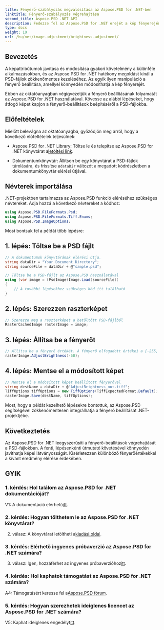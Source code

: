 ```yaml
---
title: Fényerő-szabályozás megvalósítása az Aspose.PSD for .NET-ben
linktitle: Fényerő-szabályozás végrehajtása
second_title: Aspose.PSD .NET API
description: Fedezze fel az Aspose.PSD for .NET erejét a kép fényerejének beállításában. Kövesse lépésenkénti útmutatónkat a zökkenőmentes megvalósítás érdekében.
type: docs
weight: 10
url: /hu/net/image-adjustment/brightness-adjustment/
---
```

## Bevezetés

A képattribútumok javítása és módosítása gyakori követelmény a különféle alkalmazásokban, és az Aspose.PSD for .NET hatékony megoldást kínál a PSD-fájlok zökkenőmentes kezeléséhez. Az egyik ilyen manipuláció a fényerő beállítása, amellyel könnyedén módosíthatja a kép fényerejét.

Ebben az oktatóanyagban végigvezetjük a fényerő beállításának folyamatát az Aspose.PSD for .NET használatával. Kövesse az alábbi lépéseket, hogy átfogó képet kapjon a fényerő-beállítások beépítéséről a PSD-fájlokba.

## Előfeltételek

Mielőtt belevágna az oktatóanyagba, győződjön meg arról, hogy a következő előfeltételek teljesülnek:

-  Aspose.PSD for .NET Library: Töltse le és telepítse az Aspose.PSD for .NET könyvtárat a[letöltési link](https://releases.aspose.com/psd/net/).

-  Dokumentumkönyvtár: Állítson be egy könyvtárat a PSD-fájlok tárolására, és frissítse a`dataDir` változót a megadott kódrészletben a dokumentumkönyvtár elérési útjával.

## Névterek importálása

.NET-projektben tartalmazza az Aspose.PSD funkció eléréséhez szükséges névtereket. Adja hozzá a következő névtereket a kódhoz:

```csharp
using Aspose.PSD.FileFormats.Psd;
using Aspose.PSD.FileFormats.Tiff.Enums;
using Aspose.PSD.ImageOptions;
```

Most bontsuk fel a példát több lépésre:

## 1. lépés: Töltse be a PSD fájlt

```csharp
// A dokumentumok könyvtárának elérési útja.
string dataDir = "Your Document Directory";
string sourceFile = dataDir + @"sample.psd";

// Töltse be a PSD-fájlt az Aspose.PSD használatával
using (var image = (PsdImage)Image.Load(sourceFile))
{
    // A további lépésekhez szükséges kód itt található
}
```

## 2. lépés: Szerezzen raszterképet

```csharp
// Szerezze meg a raszterképet a betöltött PSD-fájlból
RasterCachedImage rasterImage = image;
```

## 3. lépés: Állítsa be a fényerőt

```csharp
// Állítsa be a fényerő értékét. A fényerő elfogadott értékei a [-255, 255] tartományban vannak.
rasterImage.AdjustBrightness(-50);
```

## 4. lépés: Mentse el a módosított képet

```csharp
// Mentse el a módosított képet beállított fényerővel
string destName = dataDir + @"AdjustBrightness_out.tiff";
TiffOptions tiffOptions = new TiffOptions(TiffExpectedFormat.Default);
rasterImage.Save(destName, tiffOptions);
```

Most, hogy a példát kezelhető lépésekre bontottuk, az Aspose.PSD segítségével zökkenőmentesen integrálhatja a fényerő beállítását .NET-projektjébe.

## Következtetés

Az Aspose.PSD for .NET leegyszerűsíti a fényerő-beállítások végrehajtását a PSD-fájlokban. A fenti, lépésenkénti útmutató követésével könnyedén javíthatja képei látványosságát. Kísérletezzen különböző fényerőértékekkel a kívánt eredmény elérése érdekében.

## GYIK

### 1. kérdés: Hol találom az Aspose.PSD for .NET dokumentációját?

 V1: A dokumentáció elérhető[itt](https://reference.aspose.com/psd/net/).

### 2. kérdés: Hogyan tölthetem le az Aspose.PSD for .NET könyvtárat?

 2. válasz: A könyvtárat letöltheti a[kiadási oldal](https://releases.aspose.com/psd/net/).

### 3. kérdés: Elérhető ingyenes próbaverzió az Aspose.PSD for .NET számára?

 3. válasz: Igen, hozzáférhet az ingyenes próbaverzióhoz[itt](https://releases.aspose.com/).

### 4. kérdés: Hol kaphatok támogatást az Aspose.PSD for .NET számára?

 A4: Támogatásért keresse fel a[Aspose.PSD fórum](https://forum.aspose.com/c/psd/34).

### 5. kérdés: Hogyan szerezhetek ideiglenes licencet az Aspose.PSD for .NET számára?

 V5: Kaphat ideiglenes engedélyt[itt](https://purchase.aspose.com/temporary-license/).